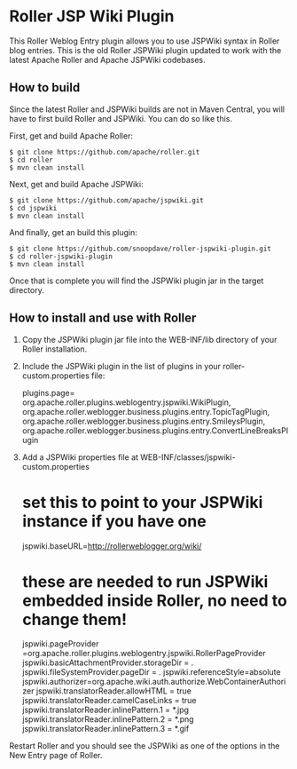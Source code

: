 Roller JSP Wiki Plugin 
====
This Roller Weblog Entry plugin allows you to use JSPWiki syntax in Roller blog entries. 
This is the old Roller JSPWiki plugin updated to work with the latest Apache Roller and Apache JSPWiki codebases. 

How to build
---
Since the latest Roller and JSPWiki builds are not in Maven Central, you will have to first build Roller and JSPWiki.
You can do so like this.

First, get and build Apache Roller:

    $ git clone https://github.com/apache/roller.git
    $ cd roller
    $ mvn clean install
    
Next, get and build Apache JSPWiki:

    $ git clone https://github.com/apache/jspwiki.git
    $ cd jspwiki
    $ mvn clean install
    
And finally, get an build this plugin:

    $ git clone https://github.com/snoopdave/roller-jspwiki-plugin.git
    $ cd roller-jspwiki-plugin
    $ mvn clean install

Once that is complete you will find the JSPWiki plugin jar in the target directory.

How to install and use with Roller
---

1. Copy the JSPWiki plugin jar file into the WEB-INF/lib directory of your Roller installation.

2. Include the JSPWiki plugin in the list of plugins in your roller-custom.properties file:

    plugins.page=\
    org.apache.roller.plugins.weblogentry.jspwiki.WikiPlugin,\
    org.apache.roller.weblogger.business.plugins.entry.TopicTagPlugin,\
    org.apache.roller.weblogger.business.plugins.entry.SmileysPlugin,\
    org.apache.roller.weblogger.business.plugins.entry.ConvertLineBreaksPlugin

3. Add a JSPWiki properties file at WEB-INF/classes/jspwiki-custom.properties

    # set this to point to your JSPWiki instance if you have one
    jspwiki.baseURL=http://rollerweblogger.org/wiki/

    # these are needed to run JSPWiki embedded inside Roller, no need to change them!
    jspwiki.pageProvider =org.apache.roller.plugins.weblogentry.jspwiki.RollerPageProvider
    jspwiki.basicAttachmentProvider.storageDir = .
    jspwiki.fileSystemProvider.pageDir = .
    jspwiki.referenceStyle=absolute
    jspwiki.authorizer=org.apache.wiki.auth.authorize.WebContainerAuthorizer
    jspwiki.translatorReader.allowHTML = true
    jspwiki.translatorReader.camelCaseLinks = true
    jspwiki.translatorReader.inlinePattern.1 = *.jpg
    jspwiki.translatorReader.inlinePattern.2 = *.png
    jspwiki.translatorReader.inlinePattern.3 = *.gif

Restart Roller and you should see the JSPWiki as one of the options in the New Entry page of Roller.
    
